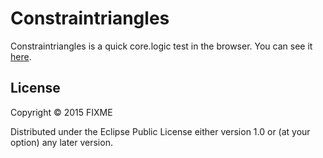 # Constraintriangles

Constraintriangles is a quick core.logic test in the browser. You can see it [here](http://constraintriangles.herokuapp.com).


## License

Copyright © 2015 FIXME

Distributed under the Eclipse Public License either version 1.0 or (at
your option) any later version.
